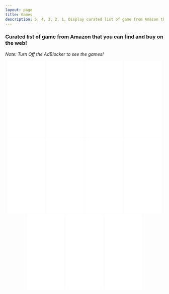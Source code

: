```yaml
---
layout: page
title: Games
description: 5, 4, 3, 2, 1, Display curated list of game from Amazon that you can find and buy on the web!
---
```


### Curated list of game from Amazon that you can find and buy on the web!
<i>Note: Turn Off the AdBlocker to see the games!</i>

<p align="center">

<iframe style="width:120px;height:240px;" marginwidth="0" marginheight="0" scrolling="no" frameborder="0" src="//ws-na.amazon-adsystem.com/widgets/q?ServiceVersion=20070822&OneJS=1&Operation=GetAdHtml&MarketPlace=US&source=ac&ref=qf_sp_asin_til&ad_type=product_link&tracking_id=pupulumu-20&marketplace=amazon&region=US&placement=B07DJX3Y19&asins=B07DJX3Y19&linkId=e47e3ed34e4538d3a2b7079097583a2a&show_border=true&link_opens_in_new_window=true&price_color=333333&title_color=0066c0&bg_color=ffffff">
</iframe>

<iframe style="width:120px;height:240px;" marginwidth="0" marginheight="0" scrolling="no" frameborder="0" src="//ws-na.amazon-adsystem.com/widgets/q?ServiceVersion=20070822&OneJS=1&Operation=GetAdHtml&MarketPlace=US&source=ac&ref=qf_sp_asin_til&ad_type=product_link&tracking_id=pupulumu-20&marketplace=amazon&region=US&placement=B07SR1BRN5&asins=B07SR1BRN5&linkId=ad5b82dd9555fc9990cd95b4fdf869f0&show_border=true&link_opens_in_new_window=true&price_color=333333&title_color=0066c0&bg_color=ffffff">
</iframe>

<iframe style="width:120px;height:240px;" marginwidth="0" marginheight="0" scrolling="no" frameborder="0" src="//ws-na.amazon-adsystem.com/widgets/q?ServiceVersion=20070822&OneJS=1&Operation=GetAdHtml&MarketPlace=US&source=ac&ref=qf_sp_asin_til&ad_type=product_link&tracking_id=pupulumu-20&marketplace=amazon&region=US&placement=B082LKJ33D&asins=B082LKJ33D&linkId=4d0942d2c0e573b56aabde3c5701d8f8&show_border=true&link_opens_in_new_window=true&price_color=333333&title_color=0066c0&bg_color=ffffff">
</iframe>

<iframe style="width:120px;height:240px;" marginwidth="0" marginheight="0" scrolling="no" frameborder="0" src="//ws-na.amazon-adsystem.com/widgets/q?ServiceVersion=20070822&OneJS=1&Operation=GetAdHtml&MarketPlace=US&source=ac&ref=qf_sp_asin_til&ad_type=product_link&tracking_id=pupulumu-20&marketplace=amazon&region=US&placement=B07XC3JQJM&asins=B07XC3JQJM&linkId=f84db5aa07f7eb73f070e6ae96e0b917&show_border=true&link_opens_in_new_window=true&price_color=333333&title_color=0066c0&bg_color=ffffff">
</iframe>

<iframe style="width:120px;height:240px;" marginwidth="0" marginheight="0" scrolling="no" frameborder="0" src="//ws-na.amazon-adsystem.com/widgets/q?ServiceVersion=20070822&OneJS=1&Operation=GetAdHtml&MarketPlace=US&source=ac&ref=qf_sp_asin_til&ad_type=product_link&tracking_id=pupulumu-20&marketplace=amazon&region=US&placement=B07Y8BYPNK&asins=B07Y8BYPNK&linkId=3f549ee56469d53a80179724d26b8052&show_border=true&link_opens_in_new_window=true&price_color=333333&title_color=0066c0&bg_color=ffffff">
</iframe>

<iframe style="width:120px;height:240px;" marginwidth="0" marginheight="0" scrolling="no" frameborder="0" src="//ws-na.amazon-adsystem.com/widgets/q?ServiceVersion=20070822&OneJS=1&Operation=GetAdHtml&MarketPlace=US&source=ac&ref=qf_br_asin_til&ad_type=product_link&tracking_id=pupulumu-20&marketplace=amazon&region=US&placement=B00ENQXEX2&asins=B00ENQXEX2&linkId=ebaf30e22eecf012db0dafd784dfb7c8&show_border=true&link_opens_in_new_window=true&price_color=333333&title_color=0066c0&bg_color=ffffff">
</iframe>

<iframe style="width:120px;height:240px;" marginwidth="0" marginheight="0" scrolling="no" frameborder="0" src="//ws-na.amazon-adsystem.com/widgets/q?ServiceVersion=20070822&OneJS=1&Operation=GetAdHtml&MarketPlace=US&source=ac&ref=qf_br_asin_til&ad_type=product_link&tracking_id=pupulumu-20&marketplace=amazon&region=US&placement=B010KYDNDG&asins=B010KYDNDG&linkId=36c9cbbba7c7e533aeb1b32a346d8201&show_border=true&link_opens_in_new_window=true&price_color=333333&title_color=0066c0&bg_color=ffffff">
</iframe>

<iframe style="width:120px;height:240px;" marginwidth="0" marginheight="0" scrolling="no" frameborder="0" src="//ws-na.amazon-adsystem.com/widgets/q?ServiceVersion=20070822&OneJS=1&Operation=GetAdHtml&MarketPlace=US&source=ac&ref=qf_br_asin_til&ad_type=product_link&tracking_id=pupulumu-20&marketplace=amazon&region=US&placement=B07RX6FBFR&asins=B07RX6FBFR&linkId=2e43caa6032ad8d383ed3a9575e90823&show_border=true&link_opens_in_new_window=true&price_color=333333&title_color=0066c0&bg_color=ffffff">
</iframe>

<iframe style="width:120px;height:240px;" marginwidth="0" marginheight="0" scrolling="no" frameborder="0" src="//ws-na.amazon-adsystem.com/widgets/q?ServiceVersion=20070822&OneJS=1&Operation=GetAdHtml&MarketPlace=US&source=ac&ref=qf_br_asin_til&ad_type=product_link&tracking_id=pupulumu-20&marketplace=amazon&region=US&placement=B0153XBEBM&asins=B0153XBEBM&linkId=9e63e58c26f1f78a770b19cd13f42b37&show_border=true&link_opens_in_new_window=true&price_color=333333&title_color=0066c0&bg_color=ffffff">
</iframe>

<iframe style="width:120px;height:240px;" marginwidth="0" marginheight="0" scrolling="no" frameborder="0" src="//ws-na.amazon-adsystem.com/widgets/q?ServiceVersion=20070822&OneJS=1&Operation=GetAdHtml&MarketPlace=US&source=ac&ref=qf_br_asin_til&ad_type=product_link&tracking_id=pupulumu-20&marketplace=amazon&region=US&placement=B0153X7HKY&asins=B0153X7HKY&linkId=1a5a49ee814ac33fb255441ff59f136d&show_border=true&link_opens_in_new_window=true&price_color=333333&title_color=0066c0&bg_color=ffffff">
</iframe>

<iframe style="width:120px;height:240px;" marginwidth="0" marginheight="0" scrolling="no" frameborder="0" src="//ws-na.amazon-adsystem.com/widgets/q?ServiceVersion=20070822&OneJS=1&Operation=GetAdHtml&MarketPlace=US&source=ac&ref=qf_sp_asin_til&ad_type=product_link&tracking_id=pupulumu-20&marketplace=amazon&region=US&placement=B07SMLMFC6&asins=B07SMLMFC6&linkId=32c750e93d730dbb7e256fc8f9c21102&show_border=true&link_opens_in_new_window=true&price_color=333333&title_color=0066c0&bg_color=ffffff">
</iframe>

</p>